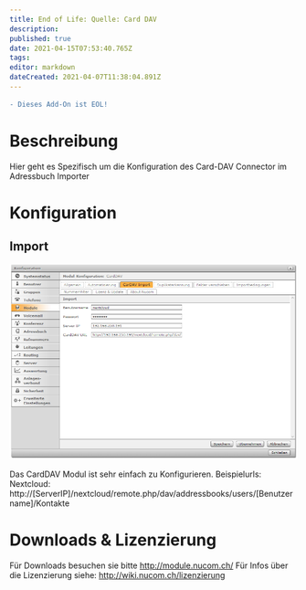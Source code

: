 ```yaml
---
title: End of Life: Quelle: Card DAV
description: 
published: true
date: 2021-04-15T07:53:40.765Z
tags: 
editor: markdown
dateCreated: 2021-04-07T11:38:04.891Z
---
```


```diff
- Dieses Add-On ist EOL!
```
# Beschreibung
Hier geht es Spezifisch um die Konfiguration des Card-DAV Connector im Adressbuch Importer
# Konfiguration
## Import
![Carddav](/uploads/adressbuch-importer/carddav.png "Carddav")

Das CardDAV Modul ist sehr einfach zu Konfigurieren.
Beispielurls:
Nextcloud: http://[ServerIP]/nextcloud/remote.php/dav/addressbooks/users/[Benutzername]/Kontakte
# Downloads & Lizenzierung
Für Downloads besuchen sie bitte http://module.nucom.ch/
Für Infos über die Lizenzierung siehe: http://wiki.nucom.ch/lizenzierung
